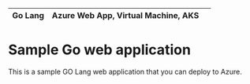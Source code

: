 
| Go Lang |  Azure Web App, Virtual Machine, AKS| |
| -------- | --------|--------|
 
# Sample Go web application

This is a sample GO Lang web application that you can deploy to Azure.
